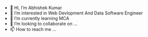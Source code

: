 - 👋 Hi, I’m Abhishek Kumar
- 👀 I’m interested in Web Devlopment And Data Software Engineer
- 🌱 I’m currently learning MCA
- 💞️ I’m looking to collaborate on ...
- 📫 How to reach me ...

<!---
Abhi7800/Abhi7800 is a ✨ special ✨ repository because its `README.md` (this file) appears on your GitHub profile.
You can click the Preview link to take a look at your changes.
--->
